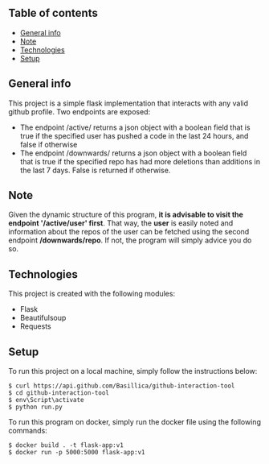 ## Table of contents
* [General info](#general-info)
* [Note](#note)
* [Technologies](#technologies)
* [Setup](#setup)

## General info
This project is a simple flask implementation that interacts with any valid github profile. Two endpoints are exposed:
* The endpoint /active/<user> returns a json object with a boolean field that is true if the specified user has pushed a code in the last 24 hours, and false if otherwise
* The endpoint /downwards/<repo> returns a json object with a boolean field that is true if the specified repo has had more deletions than additions in the last 7 days. False is returned if otherwise.

## Note
Given the dynamic structure of this program, **it is advisable to visit the endpoint '/active/user' first**. That way, the **user** is easily noted and information about the repos of the user can be fetched using the second endpoint **/downwards/repo**. If not, the program will simply advice you do so. 
	
## Technologies
This project is created with the following modules:
* Flask
* Beautifulsoup
* Requests
	
## Setup
To run this project on a local machine, simply follow the instructions below:

```
$ curl https://api.github.com/Basillica/github-interaction-tool
$ cd github-interaction-tool
$ env\Script\activate
$ python run.py
```

To run this program on docker, simply run the docker file using the following commands:
```
$ docker build . -t flask-app:v1
$ docker run -p 5000:5000 flask-app:v1
```
